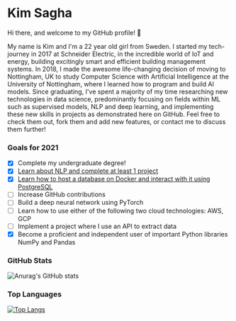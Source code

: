 # **Kim Sagha**


Hi there, and welcome to my GitHub profile! 👋

My name is Kim and I'm a 22 year old girl from Sweden. I started my tech-journey in 2017 at Schneider Electric, in the incredible world of IoT and energy, building excitingly smart and efficient building management systems. In 2018, I made the awesome life-changing decision of moving to Nottingham, UK to study Computer Science with Artificial Intelligence at the University of Nottingham, where I learned how to program and build AI models. Since graduating, I've spent a majority of my time researching new technologies in data science, predominantly focusing on fields within ML such as supervised models, NLP and deep learning, and implementing these new skills in projects as demonstrated here on GitHub. Feel free to check them out, fork them and add new features, or contact me to discuss them further!

### Goals for 2021
- [x] Complete my undergraduate degree!
- [x] [Learn about NLP and complete at least 1 project](https://github.com/kimsagha/NLP_Sentiment_Analysis)
- [x] [Learn how to host a database on Docker and interact with it using PostgreSQL](https://github.com/kimsagha/DB_Transaction_analysis)
- [ ] Increase GitHub contributions
- [ ] Build a deep neural network using PyTorch
- [ ] Learn how to use either of the following two cloud technologies: AWS, GCP
- [ ] Implement a project where I use an API to extract data
- [x] Become a proficient and independent user of important Python libraries NumPy and Pandas

### GitHub Stats
![Anurag's GitHub stats](https://github-readme-stats.vercel.app/api?username=kimsagha&hide=prs)

### Top Languages
[![Top Langs](https://github-readme-stats.vercel.app/api/top-langs/?username=kimsagha&layout=compact&title_color=000000)](https://github.com/anuraghazra/github-readme-stats)
<!--
https://github.com/codeSTACKr/codeSTACKr
-->
